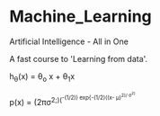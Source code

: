 # Machine_Learning
 Artificial Intelligence - All in One
 
 A fast course to 'Learning from data'.
 
 h<sub>&theta;</sub>(x) = &theta;<sub>o</sub> x + &theta;<sub>1</sub>x
 
 p(x) = (2&pi;&sigma;<sup>2;)(<sup>-(1/2)) exp{-(1/2)((x- &mu;)<sup>2)/ &sigma;<sup>2} 
